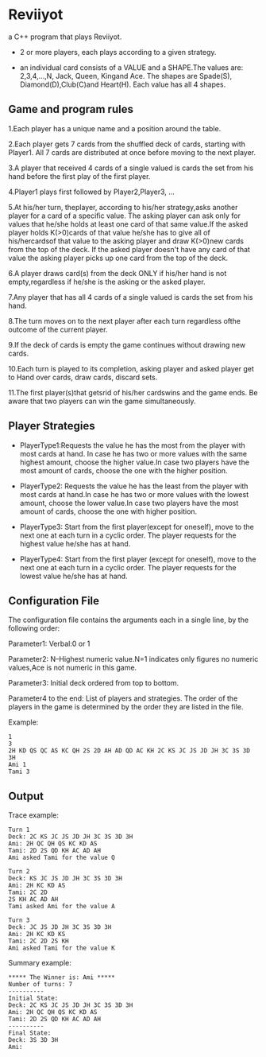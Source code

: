 # Reviiyot
a C++ program that plays Reviiyot.
* 2 or more players, each plays according to a given strategy.

* an individual card consists of a VALUE and a SHAPE.The values are: 2,3,4,...,N, Jack, Queen, Kingand Ace. The shapes
are Spade(S), Diamond(D),Club(C)and Heart(H).
Each value has all 4 shapes.

## Game and program rules
1.Each player has a unique name and a position around the table.

2.Each player gets 7 cards from the shuffled deck of cards, starting with Player1. All 7 cards 
are distributed at once before moving to the next player. 

3.A player that received 4 cards of a single valued is cards the set from his hand before the first play of the first player.

4.Player1 plays first followed by Player2,Player3, ...

5.At his/her turn, theplayer, according to his/her strategy,asks another player for a card of a specific value.
The asking player can ask only for values that he/she holds at least one card of that same value.If the asked
player holds K(>0)cards of that value he/she has to give all of his/hercardsof that value to the asking
player and draw K(>0)new cards from the top of the deck.
If the asked player doesn't have any card of that value the asking player picks up one card from the top of the deck.

6.A player draws card(s) from the deck ONLY if his/her hand is not empty,regardless if he/she is the asking or the asked player.

7.Any player that has all 4 cards of a single valued is cards the set from his hand.

8.The turn moves on to the next player after each turn regardless ofthe outcome of the current player.

9.If the deck of cards is empty the game continues without drawing new cards.

10.Each turn is played to its completion, asking player and asked player get to Hand over cards, draw cards, discard sets.

11.The first player(s)that getsrid of his/her cardswins and the game ends.
Be aware that two players can win the game simultaneously.

## Player Strategies
* PlayerType1:Requests the value he has the most from the player with most cards at hand.
In case he has two or more values with the same highest amount,
choose the higher value.In case two players have the most amount of cards, choose the one with the higher position.

* PlayerType2: Requests the value he has the least from the player with most 
cards at hand.In case he has two or more values with the lowest amount,
choose the lower value.In case two players have the most amount of cards, choose the one with higher position. 

* PlayerType3: Start from the first player(except for oneself), 
move to the next one at each turn in a cyclic order.
The player requests for the highest value he/she has at hand.

* PlayerType4: Start from the first player (except for oneself), 
move to the next one at each turn in a cyclic order.
The player requests for the lowest value he/she has at hand.

## Configuration File
The configuration file contains the arguments each in a single line, by the following order:

Parameter1: Verbal:0 or 1

Parameter2: N–Highest numeric value.N=1 indicates only figures no numeric values,Ace is not numeric
in this game.

Parameter3: Initial deck ordered from top to bottom.

Parameter4 to the end: List of players and strategies.
The order of the players in the game is determined by the order they are listed in the file.

Example:
```
1
3
2H KD QS QC AS KC QH 2S 2D AH AD QD AC KH 2C KS JC JS JD JH 3C 3S 3D 3H 
Ami 1
Tami 3
```

## Output
Trace example:
```
Turn 1
Deck: 2C KS JC JS JD JH 3C 3S 3D 3H
Ami: 2H QC QH QS KC KD AS
Tami: 2D 2S QD KH AC AD AH
Ami asked Tami for the value Q

Turn 2
Deck: KS JC JS JD JH 3C 3S 3D 3H
Ami: 2H KC KD AS
Tami: 2C 2D
2S KH AC AD AH
Tami asked Ami for the value A

Turn 3
Deck: JC JS JD JH 3C 3S 3D 3H
Ami: 2H KC KD KS
Tami: 2C 2D 2S KH
Ami asked Tami for the value K
```

Summary example:
```
***** The Winner is: Ami *****
Number of turns: 7 
----------
Initial State:
Deck: 2C KS JC JS JD JH 3C 3S 3D 3H
Ami: 2H QC QH QS KC KD AS
Tami: 2D 2S QD KH AC AD AH
----------
Final State:
Deck: 3S 3D 3H
Ami:
```


